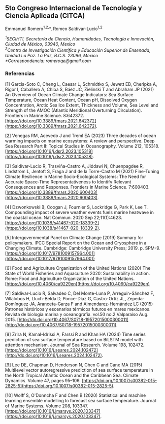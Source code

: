 ## 5to Congreso Internacional de Tecnología y Ciencia Aplicada (CITCA)
Emmanuel Romero<sup>1,2,</sup>*, Romeo Saldívar-Lucio<sup>1,2</sup>

_<sup>1</sup>SECIHTI, Secretaría de Ciencia, Humanidades, Tecnología e Innovación, Ciudad de México, 03940, Mexico</br>
<sup>2</sup>Centro de Investigación Científica y Educación Superior de Ensenada, Unidad La Paz. La Paz, B.C.S. 23096, Mexico</br>
*Correspondencia: romeroqe@gmail.com_

### Referencias

[1] Garcia-Soto C, Cheng L, Caesar L, Schmidtko S, Jewett EB, Cheripka A, Rigor I, Caballero A, Chiba S, Báez JC, Zielinski T and Abraham JP (2021) An Overview of Ocean Climate Change Indicators: Sea Surface Temperature, Ocean Heat Content, Ocean pH, Dissolved Oxygen Concentration, Arctic Sea Ice Extent, Thickness and Volume, Sea Level and Strength of the AMOC (Atlantic Meridional Overturning Circulation). Frontiers in Marine Science. 8:642372. [https://doi.org/10.3389/fmars.2021.642372](https://doi.org/10.3389/fmars.2021.642372).

[2] Venegas RM, Acevedo J and Treml EA (2023) Three decades of ocean warming impacts on marine ecosystems: A review and perspective. Deep Sea Research Part II: Topical Studies in Oceanography. Volume 212, 105318. [https://doi.org/10.1016/j.dsr2.2023.105318](https://doi.org/10.1016/j.dsr2.2023.105318).

[3] Saldívar-Lucio R, Trasviña-Castro A, Jiddawi N, Chuenpagdee R, Lindström L, Jentoft S, Fraga J and de la Torre-Castro M (2021) Fine-Tuning Climate Resilience in Marine Socio-Ecological Systems: The Need for Accurate Space-Time Representativeness to Identify Relevant Consequences and Responses. Frontiers in Marine Science. 7:600403. [https://doi.org/10.3389/fmars.2020.600403](https://doi.org/10.3389/fmars.2020.600403).

[4] Dzwonkowski B, Coogan J, Fournier S, Lockridge G, Park K, Lee T. Compounding impact of severe weather events fuels marine heatwave in the coastal ocean. Nat Commun. 2020 Sep 22;11(1):4623. [https://doi.org/10.1038/s41467-020-18339-2](https://doi.org/10.1038/s41467-020-18339-2).

[5] Intergovernmental Panel on Climate Change (2019) Summary for policymakers. IPCC Special Report on the Ocean and Cryosphere in a Changing Climate. Cambridge: Cambridge University Press; 2019. p. SPM-9. [https://doi.org/10.1017/9781009157964.001](https://doi.org/10.1017/9781009157964.001)

[6] Food and Agriculture Organization of the United Nations (2020) The State of World Fisheries and Aquaculture 2020: Sustainability in action. Rome: Food and Agriculture Organization of the United Nations. [https://doi.org/10.4060/ca9229en](https://doi.org/10.4060/ca9229en)

[7] Saldívar-Lucio R, Salvadeo C, Del Monte-Luna P, Arreguín-Sánchez F, Villalobos H, Lluch-Belda D, Ponce-Díaz G, Castro-Ortiz JL, Zepeda-Domínguez JA, Aranceta-Garza F and Almendarez-Hernández LC (2015) Patrones históricos y escenarios térmicos futuros en mares mexicanos. Revista de biología marina y oceanografía. vol.50 no.2 Valparaíso Aug. 2015. [http://dx.doi.org/10.4067/S0718-19572015000300011](http://dx.doi.org/10.4067/S0718-19572015000300011).

[8] Zrira N, Kamal-Idrissi A, Farssi R and Khan HA (2024) Time series prediction of sea surface temperature based on BiLSTM model with attention mechanism. Journal of Sea Research. Volume 198, 102472. [https://doi.org/10.1016/j.seares.2024.102472](http://dx.doi.org/10.1016/j.seares.2024.102472).

[9] Lee DE, Chapman D, Henderson N, Chen C and Cane MA (2015) Multilevel vector autoregressive prediction of sea surface temperature in the North Tropical Atlantic Ocean and the Caribbean Sea. Climate Dynamics. Volume 47, pages 95–106. [https://doi.org/10.1007/s00382-015-2825-5](https://doi.org/10.1007/s00382-015-2825-5).

[10] Wolff S, O'Donncha F and Chen B (2020) Statistical and machine learning ensemble modelling to forecast sea surface temperature. Journal of Marine Systems. Volume 208, 103347. [https://doi.org/10.1016/j.jmarsys.2020.103347](https://doi.org/10.1016/j.jmarsys.2020.103347).
